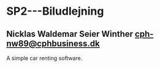 # SP2---Biludlejning
Nicklas Waldemar Seier Winther
cph-nw89@cphbusiness.dk
-----------------------------------------------------------
A simple car renting software.
